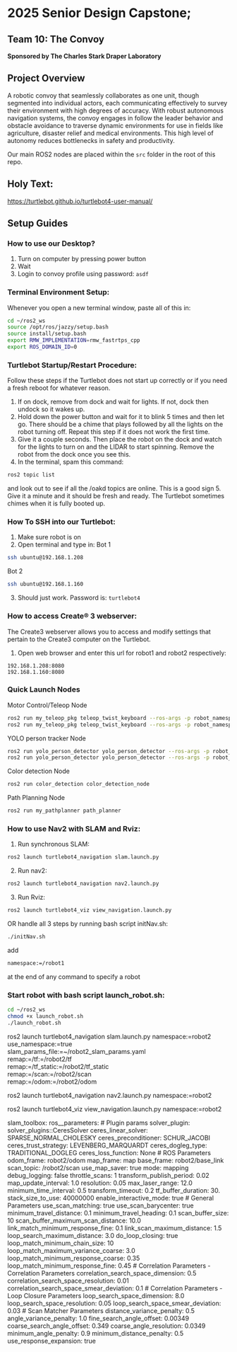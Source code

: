 # 2025 Senior Design Capstone; 
## Team 10: The Convoy
**Sponsored by The Charles Stark Draper Laboratory**

## Project Overview
A robotic convoy that seamlessly collaborates as one unit, though segmented into individual actors, each communicating effectively to survey their environment with high degrees of accuracy.
With robust autonomous navigation systems, the convoy engages in follow the leader behavior and obstacle avoidance to traverse dynamic environments for use in fields like agriculture, disaster relief and medical environments.
This high level of autonomy reduces bottlenecks in safety and productivity.

Our main ROS2 nodes are placed within the ```src``` folder in the root of this repo.

## Holy Text:
https://turtlebot.github.io/turtlebot4-user-manual/

## Setup Guides

### How to use our Desktop?
1. Turn on computer by pressing power button
2. Wait
3. Login to convoy profile using password: ```asdf```

### Terminal Environment Setup:
Whenever you open a new terminal window, paste all of this in:
```bash
cd ~/ros2_ws
source /opt/ros/jazzy/setup.bash
source install/setup.bash
export RMW_IMPLEMENTATION=rmw_fastrtps_cpp
export ROS_DOMAIN_ID=0
```

### Turtlebot Startup/Restart Procedure:
Follow these steps if the Turtlebot does not start up correctly or if you need a fresh reboot for whatever reason.

1. If on dock, remove from dock and wait for lights. If not, dock then undock so it wakes up.
2. Hold down the power button and wait for it to blink 5 times and then let go. There should be a chime that plays followed by all the lights on the robot turning off. Repeat this step if it does not work the first time.
3. Give it a couple seconds. Then place the robot on the dock and watch for the lights to turn on and the LIDAR to start spinning. Remove the robot from the dock once you see this.
4. In the terminal, spam this command:
```bash
ros2 topic list
```
and look out to see if all the /oakd topics are online. This is a good sign
5. Give it a minute and it should be fresh and ready. The Turtlebot sometimes chimes when it is fully booted up.


### How To SSH into our Turtlebot:
1. Make sure robot is on
2. Open terminal and type in:
Bot 1 
```bash
ssh ubuntu@192.168.1.208
```
Bot 2
```bash
ssh ubuntu@192.168.1.160
```
3. Should just work. Password is: ```turtlebot4```

### How to access Create® 3 webserver:
The Create3 webserver allows you to access and modify settings that pertain to the Create3 computer on the Turtlebot.

1. Open web browser and enter this url for robot1 and robot2 respectively: 
```
192.168.1.208:8080
192.168.1.160:8080
```

### Quick Launch Nodes
Motor Control/Teleop Node
```bash
ros2 run my_teleop_pkg teleop_twist_keyboard --ros-args -p robot_namespace:=robot1
ros2 run my_teleop_pkg teleop_twist_keyboard --ros-args -p robot_namespace:=robot2
```
YOLO person tracker Node
```bash
ros2 run yolo_person_detector yolo_person_detector --ros-args -p robot_namespace:=robot1
ros2 run yolo_person_detector yolo_person_detector --ros-args -p robot_namespace:=robot2
```
Color detection Node
```bash
ros2 run color_detection color_detection_node
```
Path Planning Node
```bash
ros2 run my_pathplanner path_planner
```

### How to use Nav2 with SLAM and Rviz:
1. Run synchronous SLAM:
```bash
ros2 launch turtlebot4_navigation slam.launch.py
```
2. Run nav2:
```bash
ros2 launch turtlebot4_navigation nav2.launch.py
```
3. Run Rviz:
```bash
ros2 launch turtlebot4_viz view_navigation.launch.py
```
OR
handle all 3 steps by running bash script initNav.sh:
```bash
./initNav.sh
```
add 
```bash
namespace:=/robot1
```
at the end of any command to specify a robot
### Start robot with bash script launch_robot.sh:
```bash
cd ~/ros2_ws
chmod +x launch_robot.sh
./launch_robot.sh
```

ros2 launch turtlebot4_navigation slam.launch.py namespace:=robot2 \
  use_namespace:=true \
  slam_params_file:=~/robot2_slam_params.yaml \
  remap:=/tf:=/robot2/tf \
  remap:=/tf_static:=/robot2/tf_static \
  remap:=/scan:=/robot2/scan \
  remap:=/odom:=/robot2/odom

ros2 launch turtlebot4_navigation nav2.launch.py namespace:=robot2

ros2 launch turtlebot4_viz view_navigation.launch.py namespace:=robot2

slam_toolbox:
  ros__parameters:
    # Plugin params
    solver_plugin: solver_plugins::CeresSolver
    ceres_linear_solver: SPARSE_NORMAL_CHOLESKY
    ceres_preconditioner: SCHUR_JACOBI
    ceres_trust_strategy: LEVENBERG_MARQUARDT
    ceres_dogleg_type: TRADITIONAL_DOGLEG
    ceres_loss_function: None
    # ROS Parameters
    odom_frame: robot2/odom
    map_frame: map
    base_frame: robot2/base_link
    scan_topic: /robot2/scan
    use_map_saver: true
    mode: mapping
    debug_logging: false
    throttle_scans: 1
    transform_publish_period: 0.02
    map_update_interval: 1.0
    resolution: 0.05
    max_laser_range: 12.0
    minimum_time_interval: 0.5
    transform_timeout: 0.2
    tf_buffer_duration: 30.
    stack_size_to_use: 40000000
    enable_interactive_mode: true
    # General Parameters
    use_scan_matching: true
    use_scan_barycenter: true
    minimum_travel_distance: 0.1
    minimum_travel_heading: 0.1
    scan_buffer_size: 10
    scan_buffer_maximum_scan_distance: 10.0
    link_match_minimum_response_fine: 0.1
    link_scan_maximum_distance: 1.5
    loop_search_maximum_distance: 3.0
    do_loop_closing: true
    loop_match_minimum_chain_size: 10
    loop_match_maximum_variance_coarse: 3.0
    loop_match_minimum_response_coarse: 0.35
    loop_match_minimum_response_fine: 0.45
    # Correlation Parameters - Correlation Parameters
    correlation_search_space_dimension: 0.5
    correlation_search_space_resolution: 0.01
    correlation_search_space_smear_deviation: 0.1
    # Correlation Parameters - Loop Closure Parameters
    loop_search_space_dimension: 8.0
    loop_search_space_resolution: 0.05
    loop_search_space_smear_deviation: 0.03
    # Scan Matcher Parameters
    distance_variance_penalty: 0.5
    angle_variance_penalty: 1.0
    fine_search_angle_offset: 0.00349
    coarse_search_angle_offset: 0.349
    coarse_angle_resolution: 0.0349
    minimum_angle_penalty: 0.9
    minimum_distance_penalty: 0.5
    use_response_expansion: true
